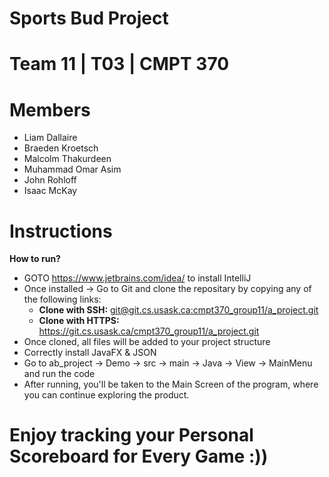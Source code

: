 # Sports Bud Project
# Team 11 | T03 | CMPT 370

# Members
- Liam Dallaire
- Braeden Kroetsch
- Malcolm Thakurdeen
- Muhammad Omar Asim
- John Rohloff
- Isaac McKay

# Instructions

**How to run?**
- GOTO https://www.jetbrains.com/idea/ to install IntelliJ
- Once installed -> Go to Git and clone the repositary by copying any of the following links:
    - **Clone with SSH:** [git@git.cs.usask.ca:cmpt370_group11/a_project.git](git@git.cs.usask.ca:cmpt370_group11/a_project.git)
    - **Clone with HTTPS:** https://git.cs.usask.ca/cmpt370_group11/a_project.git
- Once cloned, all files will be added to your project structure
- Correctly install JavaFX & JSON
- Go to ab_project -> Demo -> src -> main -> Java -> View -> MainMenu and run the code
- After running, you'll be taken to the Main Screen of the program, where you can continue exploring the product.

# Enjoy tracking your Personal Scoreboard for Every Game :))
